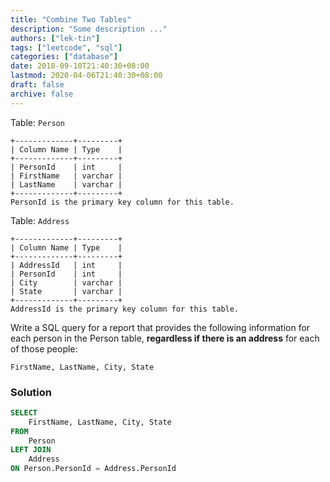 ```yaml
---
title: "Combine Two Tables"
description: "Some description ..."
authors: ["lek-tin"]
tags: ["leetcode", "sql"]
categories: ["database"]
date: 2018-09-10T21:40:30+08:00
lastmod: 2020-04-06T21:40:30+08:00
draft: false
archive: false
---
```


Table: `Person`
```
+-------------+---------+
| Column Name | Type    |
+-------------+---------+
| PersonId    | int     |
| FirstName   | varchar |
| LastName    | varchar |
+-------------+---------+
PersonId is the primary key column for this table.
```
Table: `Address`
```
+-------------+---------+
| Column Name | Type    |
+-------------+---------+
| AddressId   | int     |
| PersonId    | int     |
| City        | varchar |
| State       | varchar |
+-------------+---------+
AddressId is the primary key column for this table.
```

Write a SQL query for a report that provides the following information for each person in the Person table, **regardless if there is an address** for each of those people:
```
FirstName, LastName, City, State
```

### Solution

```sql
SELECT
    FirstName, LastName, City, State
FROM
    Person
LEFT JOIN
    Address
ON Person.PersonId = Address.PersonId
```
